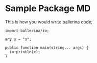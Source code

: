 Sample Package MD
=================

This is how you would write ballerina code;

```ballerina
import ballerina/io;

any x = "s";

public function main(string... args) {
  io:println(x);
}
```